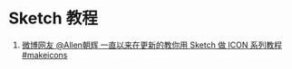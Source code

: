 # Sketch 教程

1. [微博网友 @Allen朝辉 一直以来在更新的教你用 Sketch 做 ICON 系列教程 \#makeicons ](https://github.com/ryanhoo/make-icons)

